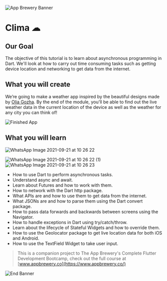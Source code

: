 ![App Brewery Banner](https://github.com/londonappbrewery/Images/blob/master/AppBreweryBanner.png)


# Clima ☁

## Our Goal

The objective of this tutorial is to learn about asynchronous programming in Dart. We'll look at how to carry out time consuming tasks such as getting device location and networking to get data from the internet. 


## What you will create

We’re going to make a weather app inspired by the beautiful designs made by [Olia Gozha](https://dribbble.com/shots/4663154-). By the end of the module, you'll be able to find out the live weather data in the current location of the device as well as the weather for any city you can think of!

![Finished App](https://github.com/londonappbrewery/Images/blob/master/clima-demo.gif)

## What you will learn
![WhatsApp Image 2021-09-21 at 10 26 22](https://user-images.githubusercontent.com/31897843/134172650-83bc1547-a35c-4a9e-ac9d-dfa06dfa5686.jpeg)

![WhatsApp Image 2021-09-21 at 10 26 22 (1)](https://user-images.githubusercontent.com/31897843/134172658-959a3a4a-f7df-41df-8c86-64c64b4c7ce2.jpeg)
![WhatsApp Image 2021-09-21 at 10 26 23](https://user-images.githubusercontent.com/31897843/134172771-79c53b59-8acd-4e1b-8c72-f517147d7125.jpeg)

- How to use Dart to perform asynchronous tasks.
- Understand async and await.
- Learn about Futures and how to work with them.
- How to network with the Dart http package.
- What APIs are and how to use them to get data from the internet.
- What JSONs are and how to parse them using the Dart convert package.
- How to pass data forwards and backwards between screens using the Navigator.
- How to handle exceptions in Dart using try/catch/throw.
- Learn about the lifecycle of Stateful Widgets and how to override them.
- How to use the Geolocator package to get live location data for both iOS and Android.
- How to use the TextField Widget to take user input.


>This is a companion project to The App Brewery's Complete Flutter Development Bootcamp, check out the full course at [www.appbrewery.co](https://www.appbrewery.co/)

![End Banner](https://github.com/londonappbrewery/Images/blob/master/readme-end-banner.png)
